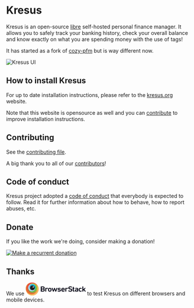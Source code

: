 Kresus
======

Kresus is an open-source [libre](LICENSE) self-hosted personal finance manager.
It allows you to safely track your banking history, check your overall balance
and know exactly on what you are spending money with the use of tags!

It has started as a fork of [cozy-pfm](https://github.com/seeker89/cozy-pfm)
but is way different now.

![Kresus UI](https://kresus.org/images/pages/view-all-accounts.png)

## How to install Kresus

For up to date installation instructions, please refer to the
[kresus.org](https://kresus.org/en/install.html) website.

Note that this website is opensource as well and you can
[contribute](https://framagit.org/kresusapp/kresus.org/blob/master/content/pages/en/05-install.md)
to improve installation instructions.

## Contributing

See the [contributing file](CONTRIBUTING.md).

A big thank you to all of our [contributors](https://framagit.org/kresusapp/kresus/graphs/main)!

## Code of conduct

Kresus project adopted a [code of conduct](CodeOfConduct.md) that everybody is
expected to follow. Read it for further information about how to behave, how
to report abuses, etc.

## Donate

If you like the work we're doing, consider making a donation!

[![Make a recurrent donation](https://liberapay.com/assets/widgets/donate.svg)](https://liberapay.com/Kresus/donate)

## Thanks

We use [![BrowserStack](./support/Browserstack-logo.png)](https://www.browserstack.com) to test Kresus on different browsers and mobile devices.
